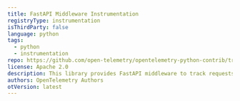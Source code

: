 ```yaml
---
title: FastAPI Middleware Instrumentation
registryType: instrumentation
isThirdParty: false
language: python
tags:
  - python
  - instrumentation
repo: https://github.com/open-telemetry/opentelemetry-python-contrib/tree/main/instrumentation/opentelemetry-instrumentation-fastapi
license: Apache 2.0
description: This library provides FastAPI middleware to track requests timing through OpenTelemetry.
authors: OpenTelemetry Authors
otVersion: latest
---
```

